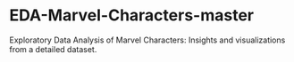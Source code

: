 # EDA-Marvel-Characters-master
Exploratory Data Analysis of Marvel Characters: Insights and visualizations from a detailed dataset.
